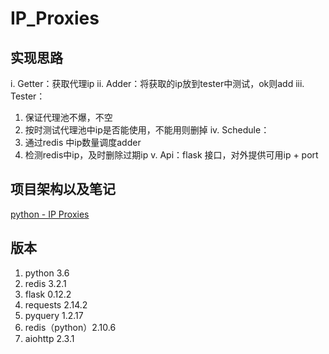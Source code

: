 # IP_Proxies

## 实现思路

i.	Getter：获取代理ip
ii.	Adder：将获取的ip放到tester中测试，ok则add
iii.	Tester：
1.	保证代理池不爆，不空
2.	按时测试代理池中ip是否能使用，不能用则删掉
iv.	Schedule：
1.	通过redis 中ip数量调度adder
2.	检测redis中ip，及时删除过期ip
v.	Api：flask 接口，对外提供可用ip + port


## 项目架构以及笔记

[python - IP Proxies](http://blog.csdn.net/peerslee/article/details/71173320)

## 版本

1. python 3.6
2. redis 3.2.1
3. flask 0.12.2
4. requests 2.14.2
5. pyquery 1.2.17
6. redis（python）2.10.6
7. aiohttp 2.3.1 
